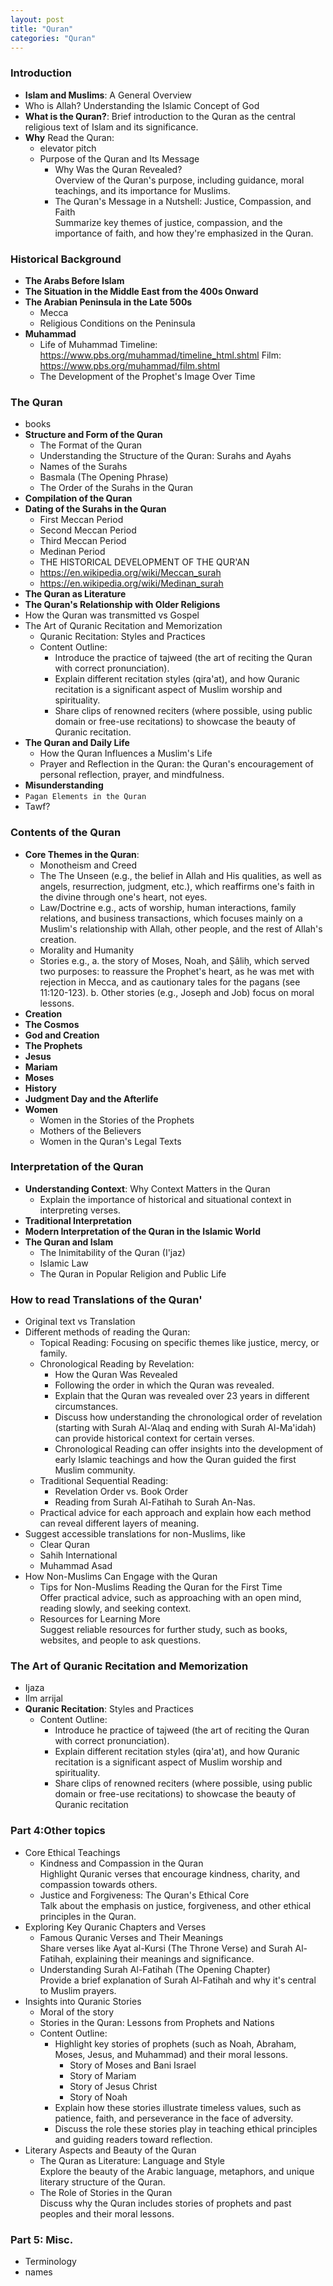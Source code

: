 ```yaml
---
layout: post
title: "Quran"
categories: "Quran"
---
```


### Introduction
- **Islam and Muslims**: A General Overview  
- Who is Allah? Understanding the Islamic Concept of God
- **What is the Quran?**: Brief introduction to the Quran as the central religious text of Islam and its significance.
- **Why** Read the Quran: 
  - elevator pitch
  - Purpose of the Quran and Its Message
    - Why Was the Quran Revealed?  
     Overview of the Quran's purpose, including guidance, moral teachings, and its importance for Muslims.
    - The Quran's Message in a Nutshell: Justice, Compassion, and Faith  
     Summarize key themes of justice, compassion, and the importance of faith, and how they're emphasized in the Quran.

### Historical Background
- **The Arabs Before Islam**  
- **The Situation in the Middle East from the 400s Onward**  
- **The Arabian Peninsula in the Late 500s**  
  - Mecca  
  - Religious Conditions on the Peninsula  
- **Muhammad**  
  - Life of Muhammad
    Timeline: https://www.pbs.org/muhammad/timeline_html.shtml
    Film: https://www.pbs.org/muhammad/film.shtml
  - The Development of the Prophet's Image Over Time  

<!-- ### Johdanto
- Islam ja islamilaiset kansat: yleis katsaus
- Mikä on Koraani

### Historiallinen tausta
- Arabit ennen islamia¨
- Tilanne lähiidässä 400 luvulta alkaen
- arabia niemimaaan keskusalueet 500 luvun lopussa
  - Mekka
  - Niemimaan uskonto olot
- Muhammad
  - Muhammadin elämä
  - Profettakuvan myöhempi kehyttyminen -->

### The Quran
- books
  <!-- - the study Quran: calibre
  - The Story of the Qur'an: calibre
  - D:\Project\1-project\resources -->
- **Structure and Form of the Quran**  
  - The Format of the Quran  
  - Understanding the Structure of the Quran: Surahs and Ayahs
  - Names of the Surahs  
  - Basmala (The Opening Phrase)  
  - The Order of the Surahs in the Quran
- **Compilation of the Quran**  
- **Dating of the Surahs in the Quran**  
  - First Meccan Period  
  - Second Meccan Period  
  - Third Meccan Period  
  - Medinan Period
  - THE HISTORICAL DEVELOPMENT OF THE QUR'AN
  - https://en.wikipedia.org/wiki/Meccan_surah
  - https://en.wikipedia.org/wiki/Medinan_surah
- **The Quran as Literature**  
- **The Quran's Relationship with Older Religions**  
- How the Quran was transmitted vs Gospel
- The Art of Quranic Recitation and Memorization
   - Quranic Recitation: Styles and Practices
   - Content Outline:
     - Introduce the practice of tajweed (the art of reciting the Quran with correct pronunciation).
     - Explain different recitation styles (qira'at), and how Quranic recitation is a significant aspect of Muslim worship and spirituality.
     - Share clips of renowned reciters (where possible, using public domain or free-use recitations) to showcase the beauty of Quranic recitation.
- **The Quran and Daily Life**
   - How the Quran Influences a Muslim's Life  
   - Prayer and Reflection in the Quran: the Quran's encouragement of personal reflection, prayer, and mindfulness.
 - **Misunderstanding**
  - `Pagan Elements in the Quran`
  - Tawf?  

<!-- ### Koraani
- Koraanin rakenne ja muoto
  - Koraanin muoto
  - Suurien nimet
  - Basmala
  - Suurien järjestys koraanissa
- Koraanin kokoaaminen
- Koraanin suurien ajoitus
  - Mekan 1 Kausi
  - Mekan 2 Kausi
  - Mekan 3 Kausi
  - Medinan Kausi  
- Koraanin kirjallisuutena
- Koraanin suhde vanhempiin kirjauskontoihin
- Koraaninlähteet
- pakanallinen aines Koraanissa -->

### Contents of the Quran
- **Core Themes in the Quran**: 
  - Monotheism and Creed 
  - The The Unseen (e.g., the belief in Allah and His qualities, as well as angels, resurrection, judgment, etc.), which reaffirms one's faith in the divine through one's heart, not eyes.
  - Law/Doctrine e.g., acts of worship, human interactions, family relations, and business transactions, which focuses mainly on a Muslim's relationship with Allah, other people, and the rest of Allah's creation.
  - Morality and Humanity
  - Stories e.g., 
    a. the story of Moses, Noah, and Ṣâliḥ, which served two purposes: to reassure the Prophet's heart, as he was met with rejection in Mecca, and as cautionary tales for the pagans (see 11:120-123).
    b. Other stories (e.g., Joseph and Job) focus on moral lessons.
- **Creation**  
- **The Cosmos**  
- **God and Creation**  
- **The Prophets**  
- **Jesus**
- **Mariam**
- **Moses**
- **History**  
- **Judgment Day and the Afterlife**  
- **Women**  
  - Women in the Stories of the Prophets  
  - Mothers of the Believers  
  - Women in the Quran's Legal Texts  

<!-- 
### Koraanin sisältö
- yleistä
- luominen
- kosmos
- Jumala ja luomakunta
- Profeetat
- Jesus
- Historia
- Tuomiopäivä ja tuonpuoleinen
- Nainen
  - Nainen profeettakertomuksissa
  - uskovaisten äidit
  - nainen koraanin lakiteksteissä 
-->

### Interpretation of the Quran
- **Understanding Context**: Why Context Matters in the Quran  
  - Explain the importance of historical and situational context in interpreting verses.
- **Traditional Interpretation**  
- **Modern Interpretation of the Quran in the Islamic World**  
- **The Quran and Islam**  
  - The Inimitability of the Quran  (I'jaz)
  - Islamic Law  
  - The Quran in Popular Religion and Public Life  

<!-- 
### Koraanin tulkinta
- perinteinen tulkinta
- Koraanin tulkinta islamilaisissa nykyaikana
- Koraanin ja Islam
  - Koraaninjäljittelemättömyys
  - Islamin laki
  - Koraanin kanasanuskonnossa ja katukuvassa 
-->

### How to read Translations of the Quran'
<!-- - ingrid: appendix the study Quran -->
- Original text vs Translation
- Different methods of reading the Quran:
  - Topical Reading: Focusing on specific themes like justice, mercy, or family.
  - Chronological Reading by Revelation: 
    - How the Quran Was Revealed
	- Following the order in which the Quran was revealed.
	- Explain that the Quran was revealed over 23 years in different circumstances.
    - Discuss how understanding the chronological order of revelation (starting with Surah Al-‘Alaq and ending with Surah Al-Ma'idah) can provide historical context for certain verses.
	- Chronological Reading can offer insights into the development of early Islamic teachings and how the Quran guided the first Muslim community.
  - Traditional Sequential Reading: 
    - Revelation Order vs. Book Order
	- Reading from Surah Al-Fatihah to Surah An-Nas.	
  - Practical advice for each approach and explain how each method can reveal different layers of meaning.
- Suggest accessible translations for non-Muslims, like
  - Clear Quran
  - Sahih International
  - Muhammad Asad
- How Non-Muslims Can Engage with the Quran
   - Tips for Non-Muslims Reading the Quran for the First Time  
     Offer practical advice, such as approaching with an open mind, reading slowly, and seeking context.
   - Resources for Learning More  
     Suggest reliable resources for further study, such as books, websites, and people to ask questions.   

### The Art of Quranic Recitation and Memorization
- Ijaza
- Ilm arrijal
- **Quranic Recitation**: Styles and Practices
   - Content Outline:
     - Introduce he practice of tajweed (the art of reciting the Quran with correct pronunciation).
     - Explain different recitation styles (qira'at), and how Quranic recitation is a significant aspect of Muslim worship and spirituality.
     - Share clips of renowned reciters (where possible, using public domain or free-use recitations) to showcase the beauty of Quranic recitation

### Part 4:Other topics

- Core Ethical Teachings
   - Kindness and Compassion in the Quran  
     Highlight Quranic verses that encourage kindness, charity, and compassion towards others.
   - Justice and Forgiveness: The Quran's Ethical Core  
     Talk about the emphasis on justice, forgiveness, and other ethical principles in the Quran.
- Exploring Key Quranic Chapters and Verses
   - Famous Quranic Verses and Their Meanings  
     Share verses like Ayat al-Kursi (The Throne Verse) and Surah Al-Fatihah, explaining their meanings and significance.
   - Understanding Surah Al-Fatihah (The Opening Chapter)  
     Provide a brief explanation of Surah Al-Fatihah and why it's central to Muslim prayers.
- Insights into Quranic Stories
   - Moral of the story 
   - Stories in the Quran: Lessons from Prophets and Nations
   - Content Outline:
     - Highlight key stories of prophets (such as Noah, Abraham, Moses, Jesus, and Muhammad) and their moral lessons.
	   - Story of Moses and Bani Israel
       - Story of Mariam
       - Story of Jesus Christ
       - Story of Noah
     - Explain how these stories illustrate timeless values, such as patience, faith, and perseverance in the face of adversity.
     - Discuss the role these stories play in teaching ethical principles and guiding readers toward reflection.
- Literary Aspects and Beauty of the Quran
   - The Quran as Literature: Language and Style  
     Explore the beauty of the Arabic language, metaphors, and unique literary structure of the Quran.
   - The Role of Stories in the Quran  
     Discuss why the Quran includes stories of prophets and past peoples and their moral lessons.


### Part 5: Misc.

- Terminology
- names 

